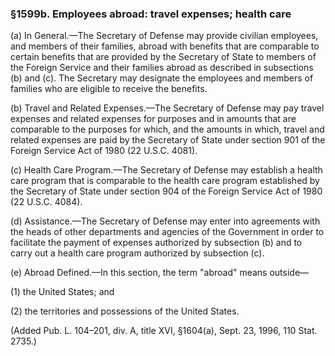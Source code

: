 ### §1599b. Employees abroad: travel expenses; health care ###

(a) In General.—The Secretary of Defense may provide civilian employees, and members of their families, abroad with benefits that are comparable to certain benefits that are provided by the Secretary of State to members of the Foreign Service and their families abroad as described in subsections (b) and (c). The Secretary may designate the employees and members of families who are eligible to receive the benefits.

(b) Travel and Related Expenses.—The Secretary of Defense may pay travel expenses and related expenses for purposes and in amounts that are comparable to the purposes for which, and the amounts in which, travel and related expenses are paid by the Secretary of State under section 901 of the Foreign Service Act of 1980 (22 U.S.C. 4081).

(c) Health Care Program.—The Secretary of Defense may establish a health care program that is comparable to the health care program established by the Secretary of State under section 904 of the Foreign Service Act of 1980 (22 U.S.C. 4084).

(d) Assistance.—The Secretary of Defense may enter into agreements with the heads of other departments and agencies of the Government in order to facilitate the payment of expenses authorized by subsection (b) and to carry out a health care program authorized by subsection (c).

(e) Abroad Defined.—In this section, the term "abroad" means outside—

(1) the United States; and

(2) the territories and possessions of the United States.

(Added Pub. L. 104–201, div. A, title XVI, §1604(a), Sept. 23, 1996, 110 Stat. 2735.)